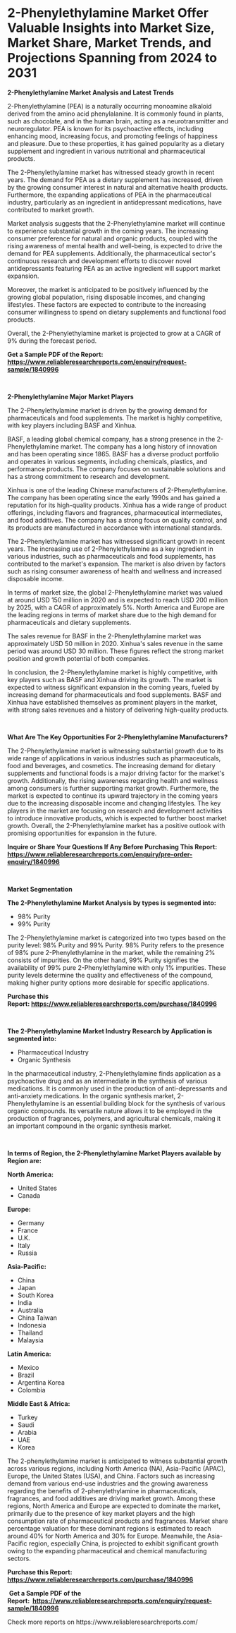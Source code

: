 <p><h1>2-Phenylethylamine Market Offer Valuable Insights into Market Size, Market Share, Market Trends, and Projections Spanning from 2024 to 2031</h1></p><p><strong>2-Phenylethylamine Market Analysis and Latest Trends</strong></p>
<p><p>2-Phenylethylamine (PEA) is a naturally occurring monoamine alkaloid derived from the amino acid phenylalanine. It is commonly found in plants, such as chocolate, and in the human brain, acting as a neurotransmitter and neuroregulator. PEA is known for its psychoactive effects, including enhancing mood, increasing focus, and promoting feelings of happiness and pleasure. Due to these properties, it has gained popularity as a dietary supplement and ingredient in various nutritional and pharmaceutical products.</p><p>The 2-Phenylethylamine market has witnessed steady growth in recent years. The demand for PEA as a dietary supplement has increased, driven by the growing consumer interest in natural and alternative health products. Furthermore, the expanding applications of PEA in the pharmaceutical industry, particularly as an ingredient in antidepressant medications, have contributed to market growth.</p><p>Market analysis suggests that the 2-Phenylethylamine market will continue to experience substantial growth in the coming years. The increasing consumer preference for natural and organic products, coupled with the rising awareness of mental health and well-being, is expected to drive the demand for PEA supplements. Additionally, the pharmaceutical sector's continuous research and development efforts to discover novel antidepressants featuring PEA as an active ingredient will support market expansion.</p><p>Moreover, the market is anticipated to be positively influenced by the growing global population, rising disposable incomes, and changing lifestyles. These factors are expected to contribute to the increasing consumer willingness to spend on dietary supplements and functional food products.</p><p>Overall, the 2-Phenylethylamine market is projected to grow at a CAGR of 9% during the forecast period.</p></p>
<p><strong>Get a Sample PDF of the Report:&nbsp; <a href="https://www.reliableresearchreports.com/enquiry/request-sample/1840996">https://www.reliableresearchreports.com/enquiry/request-sample/1840996</a></strong></p>
<p>&nbsp;</p>
<p><strong>2-Phenylethylamine Major Market Players</strong></p>
<p><p>The 2-Phenylethylamine market is driven by the growing demand for pharmaceuticals and food supplements. The market is highly competitive, with key players including BASF and Xinhua.</p><p>BASF, a leading global chemical company, has a strong presence in the 2-Phenylethylamine market. The company has a long history of innovation and has been operating since 1865. BASF has a diverse product portfolio and operates in various segments, including chemicals, plastics, and performance products. The company focuses on sustainable solutions and has a strong commitment to research and development.</p><p>Xinhua is one of the leading Chinese manufacturers of 2-Phenylethylamine. The company has been operating since the early 1990s and has gained a reputation for its high-quality products. Xinhua has a wide range of product offerings, including flavors and fragrances, pharmaceutical intermediates, and food additives. The company has a strong focus on quality control, and its products are manufactured in accordance with international standards.</p><p>The 2-Phenylethylamine market has witnessed significant growth in recent years. The increasing use of 2-Phenylethylamine as a key ingredient in various industries, such as pharmaceuticals and food supplements, has contributed to the market's expansion. The market is also driven by factors such as rising consumer awareness of health and wellness and increased disposable income.</p><p>In terms of market size, the global 2-Phenylethylamine market was valued at around USD 150 million in 2020 and is expected to reach USD 200 million by 2025, with a CAGR of approximately 5%. North America and Europe are the leading regions in terms of market share due to the high demand for pharmaceuticals and dietary supplements.</p><p>The sales revenue for BASF in the 2-Phenylethylamine market was approximately USD 50 million in 2020. Xinhua's sales revenue in the same period was around USD 30 million. These figures reflect the strong market position and growth potential of both companies.</p><p>In conclusion, the 2-Phenylethylamine market is highly competitive, with key players such as BASF and Xinhua driving its growth. The market is expected to witness significant expansion in the coming years, fueled by increasing demand for pharmaceuticals and food supplements. BASF and Xinhua have established themselves as prominent players in the market, with strong sales revenues and a history of delivering high-quality products.</p></p>
<p>&nbsp;</p>
<p><strong>What Are The Key Opportunities For 2-Phenylethylamine Manufacturers?</strong></p>
<p><p>The 2-Phenylethylamine market is witnessing substantial growth due to its wide range of applications in various industries such as pharmaceuticals, food and beverages, and cosmetics. The increasing demand for dietary supplements and functional foods is a major driving factor for the market's growth. Additionally, the rising awareness regarding health and wellness among consumers is further supporting market growth. Furthermore, the market is expected to continue its upward trajectory in the coming years due to the increasing disposable income and changing lifestyles. The key players in the market are focusing on research and development activities to introduce innovative products, which is expected to further boost market growth. Overall, the 2-Phenylethylamine market has a positive outlook with promising opportunities for expansion in the future.</p></p>
<p><strong>Inquire or Share Your Questions If Any Before Purchasing This Report: <a href="https://www.reliableresearchreports.com/enquiry/pre-order-enquiry/1840996">https://www.reliableresearchreports.com/enquiry/pre-order-enquiry/1840996</a></strong></p>
<p>&nbsp;</p>
<p><strong>Market Segmentation</strong></p>
<p><strong>The 2-Phenylethylamine Market Analysis by types is segmented into:</strong></p>
<p><ul><li>98% Purity</li><li>99% Purity</li></ul></p>
<p><p>The 2-Phenylethylamine market is categorized into two types based on the purity level: 98% Purity and 99% Purity. 98% Purity refers to the presence of 98% pure 2-Phenylethylamine in the market, while the remaining 2% consists of impurities. On the other hand, 99% Purity signifies the availability of 99% pure 2-Phenylethylamine with only 1% impurities. These purity levels determine the quality and effectiveness of the compound, making higher purity options more desirable for specific applications.</p></p>
<p><strong>Purchase this Report:&nbsp;<a href="https://www.reliableresearchreports.com/purchase/1840996">https://www.reliableresearchreports.com/purchase/1840996</a></strong></p>
<p>&nbsp;</p>
<p><strong>The 2-Phenylethylamine Market Industry Research by Application is segmented into:</strong></p>
<p><ul><li>Pharmaceutical Industry</li><li>Organic Synthesis</li></ul></p>
<p><p>In the pharmaceutical industry, 2-Phenylethylamine finds application as a psychoactive drug and as an intermediate in the synthesis of various medications. It is commonly used in the production of anti-depressants and anti-anxiety medications. In the organic synthesis market, 2-Phenylethylamine is an essential building block for the synthesis of various organic compounds. Its versatile nature allows it to be employed in the production of fragrances, polymers, and agricultural chemicals, making it an important compound in the organic synthesis market.</p></p>
<p>&nbsp;</p>
<p><strong>In terms of Region, the 2-Phenylethylamine Market Players available by Region are:</strong></p>
<p>
    <p> <strong> North America: </strong>
        <ul>
            <li>United States</li>
            <li>Canada</li>
        </ul>
        </p> 
    <p> <strong> Europe: </strong>
        <ul>
            <li>Germany</li>
            <li>France</li>
            <li>U.K.</li>
            <li>Italy</li>
            <li>Russia</li>
        </ul>
        </p> 
    <p> <strong> Asia-Pacific: </strong>
        <ul>
            <li>China</li>
            <li>Japan</li>
            <li>South Korea</li>
            <li>India</li>
            <li>Australia</li>
            <li>China Taiwan</li>
            <li>Indonesia</li>
            <li>Thailand</li>
            <li>Malaysia</li>
        </ul>
        </p> 
    <p> <strong> Latin America: </strong>
        <ul>
            <li>Mexico</li>
            <li>Brazil</li>
            <li>Argentina Korea</li>
            <li>Colombia</li>
        </ul>
        </p> 
    <p> <strong> Middle East & Africa: </strong>
        <ul>
            <li>Turkey</li>
            <li>Saudi</li>
            <li>Arabia</li>
            <li>UAE</li>
            <li>Korea</li>
        </ul>
    </p>
    </p>
<p><p>The 2-phenylethylamine market is anticipated to witness substantial growth across various regions, including North America (NA), Asia-Pacific (APAC), Europe, the United States (USA), and China. Factors such as increasing demand from various end-use industries and the growing awareness regarding the benefits of 2-phenylethylamine in pharmaceuticals, fragrances, and food additives are driving market growth. Among these regions, North America and Europe are expected to dominate the market, primarily due to the presence of key market players and the high consumption rate of pharmaceutical products and fragrances. Market share percentage valuation for these dominant regions is estimated to reach around 40% for North America and 30% for Europe. Meanwhile, the Asia-Pacific region, especially China, is projected to exhibit significant growth owing to the expanding pharmaceutical and chemical manufacturing sectors.</p></p>
<p><strong>Purchase this Report: <a href="https://www.reliableresearchreports.com/purchase/1840996">https://www.reliableresearchreports.com/purchase/1840996</a></strong></p>
<p>&nbsp;<strong>Get a Sample PDF of the Report:&nbsp;&nbsp;<a href="https://www.reliableresearchreports.com/enquiry/request-sample/1840996">https://www.reliableresearchreports.com/enquiry/request-sample/1840996</a></strong></p>
<p><strong></strong></p>
<p>Check more reports on https://www.reliableresearchreports.com/</p>